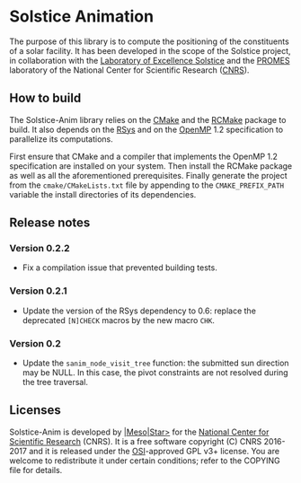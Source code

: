 # Solstice Animation

The purpose of this library is to compute the positioning of the constituents
of a solar facility. It has been developed in the scope of the Solstice project,
in collaboration with the
[Laboratory of Excellence Solstice](http://www.labex-solstice.fr) and the
[PROMES](http://www.promes.cnrs.fr/index.php?page=home-en) laboratory of the
National Center for Scientific Research ([CNRS](http://www.cnrs.fr/index.php)).

## How to build

The Solstice-Anim library relies on the [CMake](http://www.cmake.org) and the
[RCMake](https://gitlab.com/vaplv/rcmake/) package to build.
It also depends on the [RSys](https://gitlab.com/vaplv/rsys/) and on the
[OpenMP](http://www.openmp.org) 1.2 specification to parallelize its
computations.

First ensure that CMake and a compiler that implements the OpenMP 1.2
specification are installed on your system. Then install the RCMake package as
well as all the aforementioned prerequisites. Finally generate the project from
the `cmake/CMakeLists.txt` file by appending to the `CMAKE_PREFIX_PATH`
variable the install directories of its dependencies.

## Release notes

### Version 0.2.2

- Fix a compilation issue that prevented building tests.

### Version 0.2.1

- Update the version of the RSys dependency to 0.6: replace the deprecated
  `[N]CHECK` macros by the new macro `CHK`.

### Version 0.2

- Update the `sanim_node_visit_tree` function: the submitted sun direction may
  be NULL. In this case, the pivot constraints are not resolved during the tree
  traversal.

## Licenses

Solstice-Anim is developed by [|Meso|Star>](http://www.meso-star.com) for the
[National Center for Scientific Research](http://www.cnrs.fr/index.php) (CNRS).
It is a free software copyright (C) CNRS 2016-2017 and it is released under the
[OSI](http://opensource.org)-approved GPL v3+ license. You are welcome to
redistribute it under certain conditions; refer to the COPYING file for
details.

